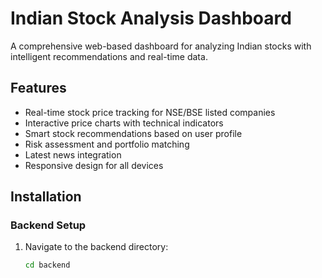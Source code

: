 # Indian Stock Analysis Dashboard

A comprehensive web-based dashboard for analyzing Indian stocks with intelligent recommendations and real-time data.

## Features

- Real-time stock price tracking for NSE/BSE listed companies
- Interactive price charts with technical indicators
- Smart stock recommendations based on user profile
- Risk assessment and portfolio matching
- Latest news integration
- Responsive design for all devices

## Installation

### Backend Setup

1. Navigate to the backend directory:
   ```bash
   cd backend
